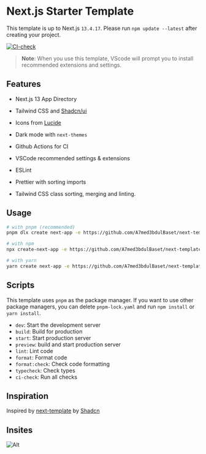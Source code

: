# Next.js Starter Template

This template is up to Next.js `13.4.17`. Please run `npm update --latest` after creating your project.

[![CI-check](https://github.com/A7med3bdulBaset/next-template/actions/workflows/CI.yml/badge.svg)](https://github.com/A7med3bdulBaset/next-template/actions/workflows/CI.yml)

> **Note**: When you use this template, VScode will prompt you to install recommended extensions and settings.

## Features

-  Next.js 13 App Directory
-  Tailwind CSS and [Shadcn/ui](https://ui.shadcn.com)
-  Icons from [Lucide](https://lucide.dev)
-  Dark mode with `next-themes`

-  Github Actions for CI
-  VSCode recommended settings & extensions
-  ESLint
-  Prettier with sorting imports
-  Tailwind CSS class sorting, merging and linting.

## Usage

```bash
# with pnpm (recommended)
pnpm dlx create next-app -e https://github.com/A7med3bdulBaset/next-template

# with npm
npx create-next-app -e https://github.com/A7med3bdulBaset/next-template

# with yarn
yarn create next-app -e https://github.com/A7med3bdulBaset/next-template
```


## Scripts

This template uses `pnpm` as the package manager. If you want to use other package managers, you can delete `pnpm-lock.yaml` and run `npm install` or `yarn install`.

-  `dev`: Start the development server
-  `build`: Build for production
-  `start`: Start production server
-  `preview`: build and start production server
-  `lint`: Lint code
-  `format`: Format code
-  `format:check`: Check code formatting
-  `typecheck`: Check types
-  `ci-check`: Run all checks

## Inspiration

Inspired by [next-template](https://github.com/shadcn/next-template) by [Shadcn](https://github.com/shadcn)

## Insites

![Alt](https://repobeats.axiom.co/api/embed/8559085c256a6009a5da6a6c4b1983aafacbc289.svg "Repobeats analytics image")
